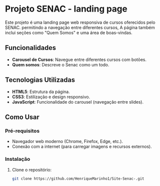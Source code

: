 # Projeto SENAC - landing page

Este projeto é uma landing page web responsiva de cursos oferecidos pelo SENAC. permitindo a navegação entre diferentes cursos, A página também inclui seções como "Quem Somos" e uma área de boas-vindas.

## Funcionalidades

- **Carousel de Cursos**: Navegue entre diferentes cursos com botões.
- **Quem somos**: Descreve o Senac como um todo.

## Tecnologias Utilizadas

- **HTML5**: Estrutura da página.
- **CSS3**: Estilização e design responsivo.
- **JavaScript**: Funcionalidade do carousel (navegação entre slides).

## Como Usar

### Pré-requisitos

- Navegador web moderno (Chrome, Firefox, Edge, etc.).
- Conexão com a internet (para carregar imagens e recursos externos).

### Instalação

1. Clone o repositório:
   ```bash
   git clone https://github.com/HenriqueMarinho1/Site-Senac-.git
